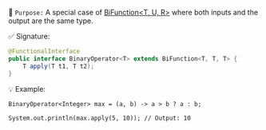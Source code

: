 📌 `Purpose:`
A special case of [BiFunction<T, U, R>](https://github.com/mnp014/Java/blob/master/Java8/Functional%20Interface%20/BiFunction%3CT%2C%20U%2C%20R%3E.md) where both inputs and the output are the same type.

✅ Signature:
```java
@FunctionalInterface
public interface BinaryOperator<T> extends BiFunction<T, T, T> {
    T apply(T t1, T t2);
}
```
💡 Example:
```
BinaryOperator<Integer> max = (a, b) -> a > b ? a : b;

System.out.println(max.apply(5, 10)); // Output: 10
```
